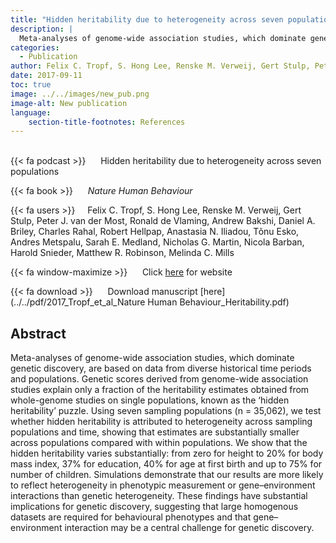 ```yaml
---
title: "Hidden heritability due to heterogeneity across seven populations"
description: |
  Meta-analyses of genome-wide association studies, which dominate genetic discovery, are based on data from diverse historical time periods and populations. Genetic scores derived from genome-wide association studies explain only a fraction of the heritability estimates obtained from whole-genome studies on single populations, known as the ‘hidden heritability’ puzzle. Using seven sampling populations (n = 35,062), we test whether hidden heritability is attributed to heterogeneity across sampling populations and time, showing that estimates are substantially smaller across populations compared with within populations. We show that the hidden heritability varies substantially: from zero for height to 20% for body mass index, 37% for education, 40% for age at first birth and up to 75% for number of children. Simulations demonstrate that our results are more likely to reflect heterogeneity in phenotypic measurement or gene–environment interactions than genetic heterogeneity. These findings have substantial implications for genetic discovery, suggesting that large homogenous datasets are required for behavioural phenotypes and that gene–environment interaction may be a central challenge for genetic discovery. 
categories:
  - Publication
author: Felix C. Tropf, S. Hong Lee, Renske M. Verweij, Gert Stulp, Peter J. van der Most, Ronald de Vlaming, Andrew Bakshi, Daniel A. Briley, Charles Rahal, Robert Hellpap, Anastasia N. Iliadou, Tõnu Esko, Andres Metspalu, Sarah E. Medland, Nicholas G. Martin, Nicola Barban, Harold Snieder, Matthew R. Robinson, Melinda C. Mills
date: 2017-09-11
toc: true
image: ../../images/new_pub.png
image-alt: New publication
language: 
    section-title-footnotes: References
---
```



<br>
{{< fa podcast >}} &nbsp;&nbsp;&nbsp;&nbsp; Hidden heritability due to heterogeneity across seven populations

{{< fa book >}} &nbsp;&nbsp;&nbsp;&nbsp; *Nature Human Behaviour*

{{< fa users >}} &nbsp;&nbsp;&nbsp; Felix C. Tropf, S. Hong Lee, Renske M. Verweij, Gert Stulp, Peter J. van der Most, Ronald de Vlaming, Andrew Bakshi, Daniel A. Briley, Charles Rahal, Robert Hellpap, Anastasia N. Iliadou, Tõnu Esko, Andres Metspalu, Sarah E. Medland, Nicholas G. Martin, Nicola Barban, Harold Snieder, Matthew R. Robinson, Melinda C. Mills

{{< fa window-maximize >}} &nbsp;&nbsp;&nbsp;&nbsp; Click [here](https://www.nature.com/articles/s41562-017-0195-1) for website

{{< fa download >}} &nbsp;&nbsp;&nbsp;&nbsp; Download manuscript [here](../../pdf/2017_Tropf_et_al_Nature Human Behaviour_Heritability.pdf)

## Abstract

Meta-analyses of genome-wide association studies, which dominate genetic discovery, are based on data from diverse historical time periods and populations. Genetic scores derived from genome-wide association studies explain only a fraction of the heritability estimates obtained from whole-genome studies on single populations, known as the ‘hidden heritability’ puzzle. Using seven sampling populations (n = 35,062), we test whether hidden heritability is attributed to heterogeneity across sampling populations and time, showing that estimates are substantially smaller across populations compared with within populations. We show that the hidden heritability varies substantially: from zero for height to 20% for body mass index, 37% for education, 40% for age at first birth and up to 75% for number of children. Simulations demonstrate that our results are more likely to reflect heterogeneity in phenotypic measurement or gene–environment interactions than genetic heterogeneity. These findings have substantial implications for genetic discovery, suggesting that large homogenous datasets are required for behavioural phenotypes and that gene–environment interaction may be a central challenge for genetic discovery.
